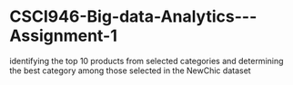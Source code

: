# CSCI946-Big-data-Analytics---Assignment-1
identifying the top 10 products from selected categories and determining the best category among those selected in the NewChic dataset
